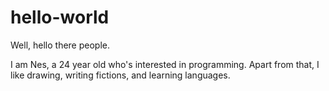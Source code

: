 # hello-world

Well, hello there people.

I am Nes, a 24 year old who's interested in programming. Apart from that, I like drawing, writing fictions, and learning languages. 
